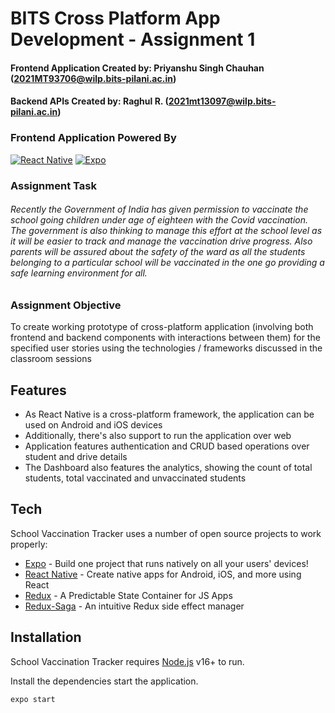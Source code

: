 # BITS Cross Platform App Development - Assignment 1

#### Frontend Application Created by: Priyanshu Singh Chauhan (2021MT93706@wilp.bits-pilani.ac.in)
#### Backend APIs Created by: Raghul R. (2021mt13097@wilp.bits-pilani.ac.in)

### Frontend Application Powered By
[![React Native](https://www.pngitem.com/pimgs/m/514-5142665_react-native-transparent-react-native-logo-png-png.png)](https://reactnative.dev/)
[![Expo](https://lever-client-logos.s3.us-west-2.amazonaws.com/9db6eb00-4e20-4977-8145-359ed01c2eee-1614024984718.png)](https://expo.dev/)

### Assignment Task
###### Recently the Government of India has given permission to vaccinate the school going children under age of eighteen with the Covid vaccination. The government is also thinking to manage this effort at the school level as it will be easier to track and manage the vaccination drive progress. Also parents will be assured about the safety of the ward as all the students belonging to a particular school will be vaccinated in the one go providing a safe learning environment for all. 

### Assignment Objective
To create working prototype of cross-platform application (involving both frontend and backend components with interactions between them) for the specified user stories using the technologies / frameworks discussed in the classroom sessions

## Features

- As React Native is a cross-platform framework, the application can be used on Android and iOS devices
- Additionally, there's also support to run the application over web
- Application features authentication and CRUD based operations over student and drive details
- The Dashboard also features the analytics, showing the count of total students, total vaccinated and unvaccinated students

## Tech

School Vaccination Tracker uses a number of open source projects to work properly:

- [Expo](https://expo.dev/) - Build one project that runs natively on all your users' devices!
- [React Native](https://reactnative.dev/) - Create native apps for Android, iOS, and more using React
- [Redux](https://redux.js.org/) - A Predictable State Container for JS Apps
- [Redux-Saga](https://redux-saga.js.org/) - An intuitive Redux side effect manager

## Installation

School Vaccination Tracker requires [Node.js](https://nodejs.org/) v16+ to run.

Install the dependencies start the application.

```sh
expo start
```

[//]: # (Digital Signature - This application belongs to Priyanshu Singh Chauhan and all associated members of the group project)
